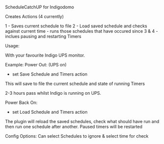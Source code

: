 ScheduleCatchUP for Indigodomo

Creates Actions (4 currently)

1 - Saves current schedule to file
2 - Load saved schedule and checks against current time - runs those schedules that have occured since
3 & 4 - inclues pausing and restarting Timers

Usage:

With your favourite Indigo UPS monitor.

Example:
Power Out:  (UPS on)
- set Save Schedule and Timers action

This will save to file the current schedule and state of running Timers

2-3 hours pass whilst Indigo is running on UPS.

Power Back On:
- set Load Schedule and Timers action

The plugin will reload the saved schedules, check what should have run and then run one schedule after another.
Paused timers will be restarted

Config Options:
Can select Schedules to ignore
& select time for check